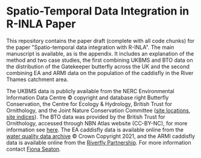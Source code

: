 ﻿# Spatio-Temporal Data Integration in R-INLA Paper

This repository contains the paper draft (complete with all code chunks) for the paper "Spatio-temporal data integration with R-INLA". The main manuscript is available, as is the appendix. It includes an explanation of the method and two case studies, the first combining UKBMS and BTO data on the distribution of the Gatekeeper butterfly across the UK and the second combining EA and ARMI data on the population of the caddisfly in the River Thames catchment area. 

The UKBMS data is publicly available from the NERC Environmental Information Data Centre © copyright and database right Butterfly Conservation, the Centre for Ecology & Hydrology, British Trust for Ornithology, and the Joint Nature Conservation Committee ([site locations](https://doi.org/10.5285/8a41e1c8-3018-44f1-8d0a-c1b1ad957fc9), [site indices](https://doi.org/10.5285/180a1c76-bceb-4264-872b-deddfe67b3de)). The BTO data was provided by the British Trust for Ornithology, accessed through NBN Atlas website (CC-BY-NC), for more information see [here](https://registry.nbnatlas.org/public/show/dr529). The EA caddisfly data is available online from the [water quality data archive](https://environment.data.gov.uk/water-quality/view/) © Crown Copyright 2021, and the ARMI caddisfly data is available online from the [Riverfly Partnership](https://riverflies.org). For more information contact [Fiona Seaton](https://www.ceh.ac.uk/staff/fiona-seaton).

